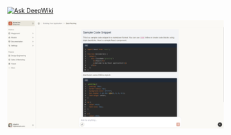 [![Ask DeepWiki](https://deepwiki.com/badge.svg)](https://deepwiki.com/thtn-dev/search-gpt)

![preview](assets/screenshot.png?)